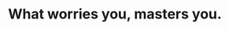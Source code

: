 ---
title: "What worries you, masters you."
attribution: "John Locke"
linked:
  - _cues/you-are-not-your-thoughts.md
---